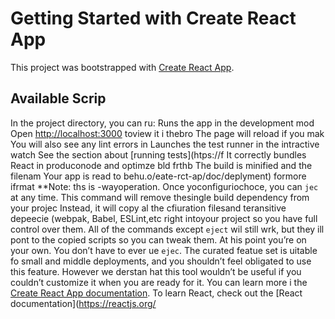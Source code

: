 # Getting Started with Create React App
This project was bootstrapped with [Create React App](https://github.com/facebook/create-react-app).
## Available Scrip
In the project directory, you can ru:
Runs the app in the development mod
Open [http://localhost:3000](http://ocalhost:3000) toview it i thebro
The page will reload if you mak
You will also see any lint errors in
Launches the test runner in the intractive watch 
See the section about [running tests](htps://f
It correctly bundles React in produconode and optimze bld frthb
The build is minified and the filenam
Your app is read to behu.o/eate-rct-ap/doc/deplyment) formore ifrmat
**Note: ths is  -wayoperation. Once yoconfiguriochoce, you can `jec` at any time. This command will remove thesingle build dependency from your projec
Instead, it will copy al the cfiuration filesand teransitive depeecie (webpak, Babel, ESLint,etc right intoyour project so you have full control over them. All of the commands except `eject` wil still wrk, but they ill pont to the copied scripts so you can tweak them. At his point you’re on your own.
You don’t have to ever ue `ejec`. The curated featue set is uitable fo small and middle deployments, and you shouldn’t feel obligated to use this feature. However we derstan hat this tool wouldn’t be useful if you couldn’t customize it when you are ready for it.
You can learn more i the [Create React App documentation](https://facebook.github.io/create-react-app/docs/getting-started).
To learn React, check out the [React documentation](https://reactjs.org/
